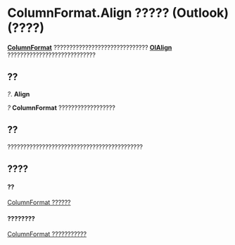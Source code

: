 
# ColumnFormat.Align ????? (Outlook)(????)

 **[ColumnFormat](acbbdd97-e695-d1e7-c7ba-24f75efbf22c.md)** ?????????????????????????????? **[OlAlign](9969da94-a084-60a7-6fec-aca029e5b000.md)** ????????????????????????????


## ??

 _?_. **Align**

 _?_ **ColumnFormat** ??????????????????


## ??

???????????????????????????????????????????


## ????


#### ??


[ColumnFormat ??????](acbbdd97-e695-d1e7-c7ba-24f75efbf22c.md)
#### ????????


[ColumnFormat ???????????](http://msdn.microsoft.com/library/7159f452-7a05-f3a3-53f8-0b3f5463d313%28Office.15%29.aspx)